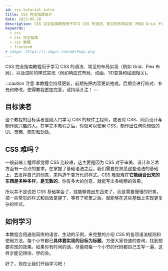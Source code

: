 ```yaml
---
id: css-tutorial-intro
title: CSS 完全指南简介
date: 2023-05-20
description: CSS 完全指南教程用于学习 CSS 的语法、常见的布局实现（例如 Grid、Flex 布局）、以及进阶的样式实现（例如响应式布局、动画、3D变换和绘图相关)
keywords:
  - css
  - css 完全指南
  - css 教程
  - frontend
# image: https://i.imgur.com/mErPwqL.png
---
```

CSS 完全指南教程用于学习 CSS 的语法、常见的布局实现（例如 Grid、Flex 布局）、以及进阶的样式实现（例如响应式布局、动画、3D变换和绘图相关)。

:::caution 注意
本教程会持续更新，前期先把内容更新完成，后期会进行校对、补充和修改，使得教程更加完善，请持续关注！
:::

## 目标读者

这个教程的目标读者是刚入门学习 CSS 的软件工程师，或者对 CSS、网页设计与制作感兴趣的人。在学完本教程之后，你就可以使用 CSS，制作出任何你想做的 UI、页面、图形和动效。

## CSS 难吗？

一般前端工程师都觉得 CSS 比较难，这主要是因为 CSS 对于审美、设计和艺术方面有一点点的要求。在掌握了基础语法之后，我们需要在熟悉这些语法的基础上，去发挥自己的创意，来构造千变万化的样式。CSS 难就难在**它能组合出来的东西是多种多样，是无数的**，你有多大的创意，就能写出多绚丽的效果。

所以并不是说把 CSS 基础学会了，就能够做出东西来了，而是需要慢慢的积累，把一些常见的样式和动效掌握了，等有了积累之后，就能够在这些基础上实现更复杂的样式。

## 如何学习

本教程会用通俗简练的语言、生动的示例，来完整的介绍 CSS 的各项语法规则和使用方法。每个小节都已**具体要实现的目标为标题**，方便大家快速的查询，找到想要实现的效果。如果你有时间的话，尽量把每一个小节的代码都自己去写一遍，这样才能记得住、学的会。

好了，现在让我们开始学习吧！
